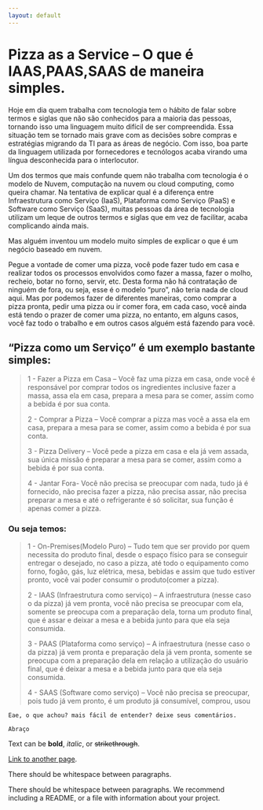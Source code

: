 ```yaml
---
layout: default
---
```


# Pizza as a Service – O que é IAAS,PAAS,SAAS de maneira simples.

Hoje em dia quem trabalha com tecnologia tem o hábito de falar sobre termos e siglas que não são conhecidos para a maioria das pessoas, tornando isso uma linguagem muito difícil de ser compreendida. Essa situação tem se tornado mais grave com as decisões sobre compras e estratégias migrando da TI para as áreas de negócio. Com isso, boa parte da linguagem utilizada por fornecedores e tecnólogos acaba virando uma língua desconhecida para o interlocutor.

Um dos termos que mais confunde quem não trabalha com tecnologia é o modelo de Nuvem, computação na nuvem ou cloud computing, como queira chamar. Na tentativa de explicar qual é a diferença entre Infraestrutura como Serviço (IaaS), Plataforma como Serviço (PaaS) e Software como Serviço (SaaS), muitas pessoas da área de tecnologia utilizam um leque de outros termos e siglas que em vez de facilitar, acaba complicando ainda mais.

Mas alguém inventou um modelo muito simples de explicar o que é um negócio baseado em nuvem.

Pegue a vontade de comer uma pizza, você pode fazer tudo em casa e realizar todos os processos envolvidos como fazer a massa, fazer o molho, recheio, botar no forno, servir, etc. Desta forma não há contratação de ninguém de fora, ou seja, esse é o modelo “puro”, não teria nada de cloud aqui. Mas por podemos fazer de diferentes maneiras, como comprar a pizza pronta, pedir uma pizza ou ir comer fora, em cada caso, você ainda está tendo o prazer de comer uma pizza, no entanto, em alguns casos, você faz todo o trabalho e em outros casos alguém está fazendo para você.

## “Pizza como um Serviço” é um exemplo bastante simples:

> 1 - Fazer a Pizza em Casa – Você faz uma pizza em casa, onde você é responsável por comprar todos os ingredientes inclusive fazer a massa, assa ela em casa, prepara a mesa para se comer, assim como a bebida é por sua conta.
> 
> 2 - Comprar a Pizza – Você comprar a pizza mas você a assa ela em casa, prepara a mesa para se comer, assim como a bebida é por sua conta.
> 
> 3 - Pizza Delivery – Você pede a pizza em casa e ela já vem assada, sua única missão é preparar a mesa para se comer, assim como a bebida é por sua conta.
> 
> 4 - Jantar Fora- Você não precisa se preocupar com nada, tudo já é fornecido, não precisa fazer a pizza, não precisa assar, não precisa preparar a mesa e até o refrigerante é só solicitar, sua função é apenas comer a pizza.

### Ou seja temos:

> 1 - On-Premises(Modelo Puro) –  Tudo tem que ser provido por quem necessita do produto final, desde o espaço físico para se conseguir entregar o desejado, no caso a pizza, até todo o equipamento como forno, fogão, gás, luz elétrica, mesa, bebidas e assim que tudo estiver pronto, você vai poder consumir o produto(comer a pizza).
> 
> 2 - IAAS (Infraestrutura como serviço) – A infraestrutura (nesse caso o da pizza) já vem pronta, você não precisa se preocupar com ela, somente se preocupa com a preparação dela, torna um produto final, que é assar e deixar a mesa e a bebida junto para que ela seja consumida.
> 
> 3 - PAAS (Plataforma como serviço) –  A infraestrutura (nesse caso o da pizza) já vem pronta e preparação dela já vem pronta, somente se preocupa com a preparação dela em relação a utilização do usuário final, que é deixar a mesa e a bebida junto para que ela seja consumida.
> 
> 4 - SAAS (Software como serviço) – Você não precisa se preocupar, pois tudo já vem pronto, é um produto já consumível, comprou, usou

```
Eae, o que achou? mais fácil de entender? deixe seus comentários.

Abraço
```

Text can be **bold**, _italic_, or ~~strikethrough~~.

[Link to another page](./another-page.html).

There should be whitespace between paragraphs.

There should be whitespace between paragraphs. We recommend including a README, or a file with information about your project.